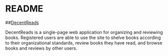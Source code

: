# README

##[DecentReads](https://www.decent-reads.herokuapp.com)



DecentReads is a single-page web application for organizing and reviewing books. Registered users are able to use the site to shelve books according to their organizational standards, review books they have read, and browse books and reviews by other users.
